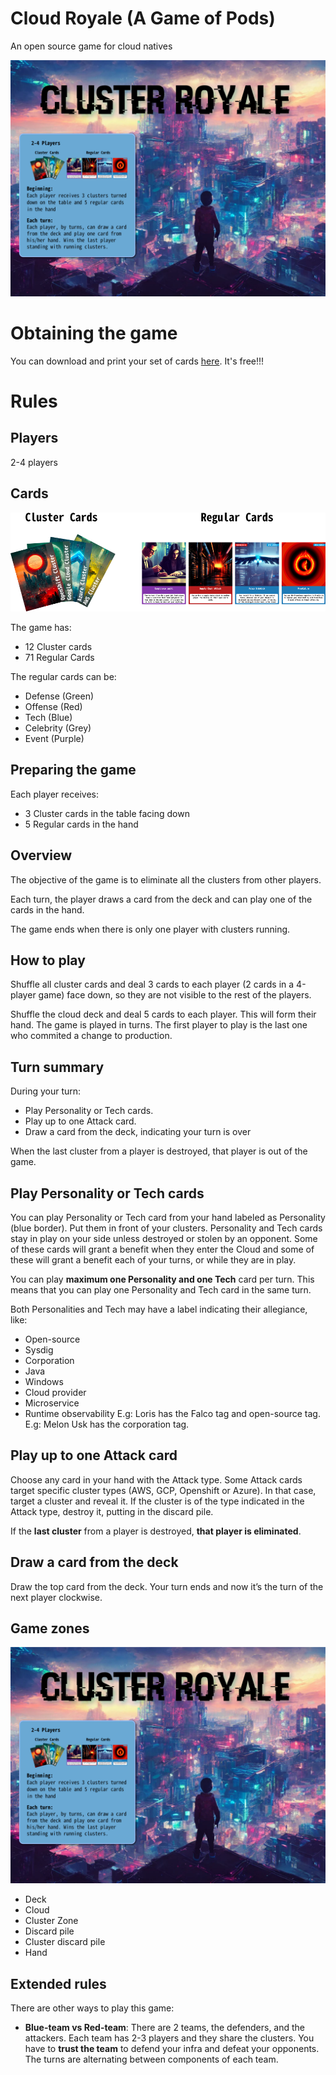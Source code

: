 # Cloud Royale (A Game of Pods)
An open source game for cloud natives

![Logo](images/instructions-original.png)
# Obtaining the game
You can download and print your set of cards [here](https://github.com/sysdiglabs/game-of-pods/tree/main/docs/cards/exports/printpdfs). It's free!!!

# Rules
## Players
2-4 players

## Cards
![Cards](images/card-types.png)

The game has: 
* 12 Cluster cards
* 71 Regular Cards

The regular cards can be: 
* Defense (Green)
* Offense (Red)
* Tech (Blue)
* Celebrity (Grey)
* Event (Purple)

## Preparing the game
Each player receives:
* 3 Cluster cards in the table facing down
* 5 Regular cards in the hand

## Overview
The objective of the game is to eliminate all the clusters from other players.

Each turn, the player draws a card from the deck and can play one of the cards in the hand.

The game ends when there is only one player with clusters running.


## How to play

Shuffle all cluster cards and deal 3 cards to each player (2 cards in a 4-player game) face down, so they are not visible to the rest of the players.

Shuffle the cloud deck and deal 5 cards to each player. This will form their hand.
The game is played in turns. The first player to play is the last one who commited a change to production.

## Turn summary

During your turn:


* Play Personality or Tech cards.
* Play up to one Attack card.
* Draw a card from the deck, indicating your turn is over


When the last cluster from a player is destroyed, that player is out of the game.

## Play Personality or Tech cards

You can play Personality or Tech card from your hand labeled as Personality (blue border). Put them in front of your clusters. Personality and Tech cards stay in play on your side unless destroyed or stolen by an opponent. Some of these cards will grant a benefit when they enter the Cloud and some of these will grant a benefit each of your turns, or while they are in play.

You can play **maximum one Personality and one Tech** card per turn. This means that you can play one Personality and Tech card in the same turn.

Both Personalities and Tech may have a label indicating their allegiance, like:

* Open-source
* Sysdig
* Corporation
* Java
* Windows
* Cloud provider
* Microservice
* Runtime observability
E.g: Loris has the Falco tag and open-source tag.
E.g: Melon Usk has the corporation tag.

## Play up to **one** Attack card
Choose any card in your hand with the Attack type. 
Some Attack cards target specific cluster types (AWS, GCP, Openshift or Azure). In that case, target a cluster and reveal it. If the cluster is of the type indicated in the Attack type, destroy it, putting in the discard pile. 

If the **last cluster** from a player is destroyed, **that player is eliminated**.

## Draw a card from the deck
Draw the top card from the deck. Your turn ends and now it’s the turn of the next player clockwise.

## Game zones

![Logo](images/instructions-original.png)

* Deck
* Cloud
* Cluster Zone
* Discard pile
* Cluster discard pile
* Hand




## Extended rules
There are other ways to play this game: 

* **Blue-team vs Red-team**: There are 2 teams, the defenders, and the attackers. Each team has 2-3 players and they share the clusters. You have to **trust the team** to defend your infra and defeat your opponents. The turns are alternating between components of each team.

